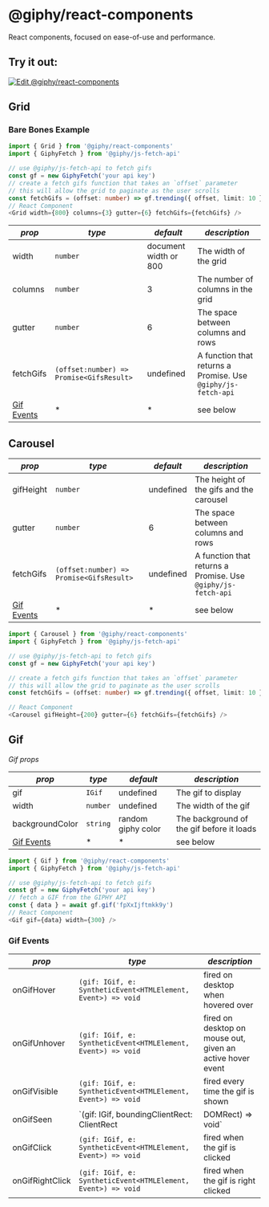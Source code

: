 # @giphy/react-components

React components, focused on ease-of-use and performance.

## Try it out:

[![Edit @giphy/react-components](https://codesandbox.io/static/img/play-codesandbox.svg)](https://codesandbox.io/s/giphyreact-components-hbmcf?from-embed)

## Grid

### Bare Bones Example

```typescript
import { Grid } from '@giphy/react-components'
import { GiphyFetch } from '@giphy/js-fetch-api'

// use @giphy/js-fetch-api to fetch gifs
const gf = new GiphyFetch('your api key')
// create a fetch gifs function that takes an `offset` parameter
// this will allow the grid to paginate as the user scrolls
const fetchGifs = (offset: number) => gf.trending({ offset, limit: 10 })
// React Component
<Grid width={800} columns={3} gutter={6} fetchGifs={fetchGifs} />
```

<!-- The grid uses [bricks.js]() to render a grid with fixed width items. -->

| _prop_                    | _type_                                   | _default_             | _description_                                                            |
| ------------------------- | ---------------------------------------- | --------------------- | ------------------------------------------------------------------------ |
| width                     | `number`                                 | document width or 800 | The width of the grid                                                    |
| columns                   | `number`                                 | 3                     | The number of columns in the grid                                        |
| gutter                    | `number`                                 | 6                     | The space between columns and rows                                       |
| fetchGifs                 | `(offset:number) => Promise<GifsResult>` | undefined             | A function that returns a Promise<GifsResult>. Use `@giphy/js-fetch-api` |
| [Gif Events](#gif-events) | \*                                       | \*                    | see below                                                                |

## Carousel

| _prop_                    | _type_                                   | _default_ | _description_                                                            |
| ------------------------- | ---------------------------------------- | --------- | ------------------------------------------------------------------------ |
| gifHeight                 | `number`                                 | undefined | The height of the gifs and the carousel                                  |
| gutter                    | `number`                                 | 6         | The space between columns and rows                                       |
| fetchGifs                 | `(offset:number) => Promise<GifsResult>` | undefined | A function that returns a Promise<GifsResult>. Use `@giphy/js-fetch-api` |
| [Gif Events](#gif-events) | \*                                       | \*        | see below                                                                |

```typescript
import { Carousel } from '@giphy/react-components'
import { GiphyFetch } from '@giphy/js-fetch-api'

// use @giphy/js-fetch-api to fetch gifs
const gf = new GiphyFetch('your api key')

// create a fetch gifs function that takes an `offset` parameter
// this will allow the grid to paginate as the user scrolls
const fetchGifs = (offset: number) => gf.trending({ offset, limit: 10 })

// React Component
<Carousel gifHeight={200} gutter={6} fetchGifs={fetchGifs} />
```

## Gif

_Gif props_

| _prop_                    | _type_   | _default_          | _description_                             |
| ------------------------- | -------- | ------------------ | ----------------------------------------- |
| gif                       | `IGif`   | undefined          | The gif to display                        |
| width                     | `number` | undefined          | The width of the gif                      |
| backgroundColor           | `string` | random giphy color | The background of the gif before it loads |
| [Gif Events](#gif-events) | \*       | \*                 | see below                                 |

```typescript
import { Gif } from '@giphy/react-components'
import { GiphyFetch } from '@giphy/js-fetch-api'

// use @giphy/js-fetch-api to fetch gifs
const gf = new GiphyFetch('your api key')
// fetch a GIF from the GIPHY API
const { data } = await gf.gif('fpXxIjftmkk9y')
// React Component
<Gif gif={data} width={300} />
```

### Gif Events

| _prop_          | _type_                                                               | _description_                                                   |
| --------------- | -------------------------------------------------------------------- | --------------------------------------------------------------- |
| onGifHover      | `(gif: IGif, e: SyntheticEvent<HTMLElement, Event>) => void`         | fired on desktop when hovered over                              |
| onGifUnhover    | `(gif: IGif, e: SyntheticEvent<HTMLElement, Event>) => void`         | fired on desktop on mouse out, given an active hover event      |
| onGifVisible    | `(gif: IGif, e: SyntheticEvent<HTMLElement, Event>) => void`         | fired every time the gif is shown                               |
| onGifSeen       | `(gif: IGif, boundingClientRect: ClientRect | DOMRect) => void`      | fired once after the gif loads and when it's completely in view |
| onGifClick      | `(gif: IGif, e: SyntheticEvent<HTMLElement, Event>) => void`         | fired when the gif is clicked                                   |
| onGifRightClick | `(gif: IGif, e: SyntheticEvent<HTMLElement, Event>) => void`         | fired when the gif is right clicked                             |
